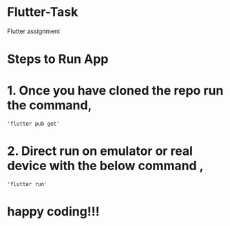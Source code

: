 # Flutter-Task
Flutter assignment

# Steps to Run App
# 1. Once you have cloned the repo run the command,
    'flutter pub get'
# 2. Direct run on emulator or real device with the below command ,
    'flutter run'

# happy coding!!!
